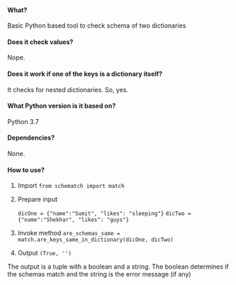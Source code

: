 #### What?
Basic Python based tool to check schema of two dictionaries

#### Does it check values?
Nope.

#### Does it work if one of the keys is a dictionary itself?
It checks for nested dictionaries. So, yes.

#### What Python version is it based on?
Python 3.7

#### Dependencies?
None.

#### How to use?

1. Import
   ``` from schematch import match ```

2. Prepare input

     ```dicOne = {"name":"Sumit", "likes": "sleeping"}```
    ```dicTwo = {"name":"Shekhar", "likes": "guys"}```

3. Invoke method
    ```are_schemas_same = match.are_keys_same_in_dictionary(dicOne, dicTwo)```

4. Output
    ```(True, '')```

The output is a tuple with a boolean and a string. The boolean determines if the schemas match and the string is the error message (if any)
